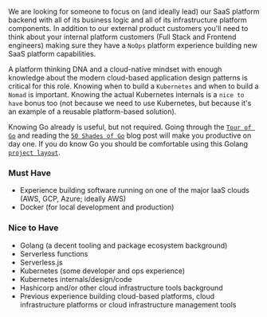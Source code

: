 We are looking for someone to focus on (and ideally lead) our SaaS platform backend with all of its business logic and all of its 
infrastructure platform components. In addition to our external product customers you'll need to think about your internal platform customers (Full Stack and Frontend engineers) making sure they have a `NoOps` platform experience building new SaaS platform capabilities.

A platform thinking DNA and a cloud-native mindset with enough knowledge about the modern cloud-based application design patterns is critical for this role. Knowing when to build a `Kubernetes` and when to build a `Nomad` is important. Knowing the actual Kubernetes internals is a `nice to have` bonus too (not because we need to use Kubernetes, but because it's an example of a reusable platform-based solution).

Knowing Go already is useful, but not required. Going 
through the [`Tour of Go`](https://tour.golang.org) and reading the 
[`50 Shades of Go`](https://bit.ly/34Su1e7) blog post will make you productive on day one. If you do know Go you should be comfortable 
using this Golang [`project layout`](https://bit.ly/3gPF9uK).

### Must Have

* Experience building software running on one of the major IaaS clouds (AWS, GCP, Azure; ideally AWS)
* Docker (for local development and production)

### Nice to Have

* Golang (a decent tooling and package ecosystem background)
* Serverless functions
* Serverless.js
* Kubernetes (some developer and ops experience)
* Kubernetes internals/design/code
* Hashicorp and/or other cloud infrastructure tools background
* Previous experience building cloud-based platforms, cloud infrastructure platforms or cloud infrastructure management tools

